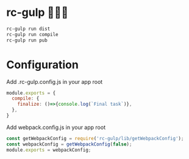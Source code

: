 # rc-gulp 🔧🔧🔧

```bash
rc-gulp run dist
rc-gulp run compile
rc-gulp run pub
```
# Configuration
  Add .rc-gulp.config.js in your app root
  ```javascript
  module.exports = {
    compile: {
      finalize: ()=>{console.log(`Final task`)},
    },
  }
  ```
  Add webpack.config.js in your app root
  ```javascript
  const getWebpackConfig = require('rc-gulp/lib/getWebpackConfig');
  const webpackConfig = getWebpackConfig(false);
  module.exports = webpackConfig;
  ```